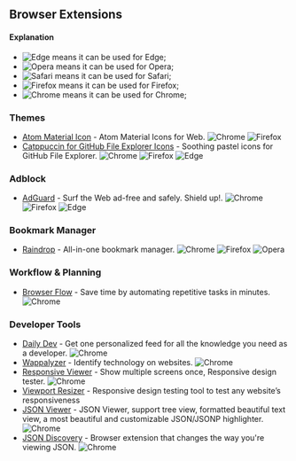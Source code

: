 ## Browser Extensions

#### Explanation

- ![Edge] means it can be used for Edge;
- ![Opera] means it can be used for Opera;
- ![Safari] means it can be used for Safari;
- ![Firefox] means it can be used for Firefox;
- ![Chrome] means it can be used for Chrome;

### Themes

- [Atom Material Icon](https://material-theme.com/docs/icons/atom-material-icons-plugin/) - Atom Material Icons for Web. ![Chrome] ![Firefox]
- [Catppuccin for GitHub File Explorer Icons](https://github.com/catppuccin/github-file-explorer-icons) - Soothing pastel icons for
  GitHub File Explorer. ![Chrome] ![Firefox] ![Edge]

### Adblock

- [AdGuard](https://adguard.com/) - Surf the Web ad-free and safely. Shield up!. ![Chrome] ![Firefox] ![Edge]

### Bookmark Manager

- [Raindrop](https://raindrop.io/) - All-in-one bookmark manager. ![Chrome] ![Firefox] ![Opera]

### Workflow & Planning

- [Browser Flow](https://browserflow.app/) - Save time by automating repetitive tasks in minutes. ![Chrome]

### Developer Tools

- [Daily Dev](https://daily.dev/) - Get one personalized feed for all the knowledge you need as a developer. ![Chrome]
- [Wappalyzer](https://www.wappalyzer.com/) - Identify technology on websites. ![Chrome]
- [Responsive Viewer](https://chromewebstore.google.com/detail/responsive-viewer/inmopeiepgfljkpkidclfgbgbmfcennb) - Show multiple screens once, Responsive design tester. ![Chrome]
- [Viewport Resizer](https://chromewebstore.google.com/detail/viewport-resizer-%E2%80%93-respon/kapnjjcfcncngkadhpmijlkblpibdcgm) - Responsive design testing tool to test any
  website’s responsiveness
- [JSON Viewer](https://chromewebstore.google.com/detail/json-viewer-chrome-extens/kggkmmjihpjangbkpcdidlhfbnnfaldn) - JSON Viewer, support tree view, formatted beautiful text view, a most beautiful and customizable JSON/JSONP highlighter. ![Chrome]
- [JSON Discovery](https://chromewebstore.google.com/detail/jsondiscovery/pamhglogfolfbmlpnenhpeholpnlcclo) - Browser extension that changes the way you're viewing JSON. ![Chrome]

[Edge]: assets/browsers/edge.svg

[Opera]: assets/browsers/opera.svg

[Chrome]: assets/browsers/chrome.svg

[Safari]: assets/browsers/safari.svg

[Firefox]: assets/browsers/firefox.svg
